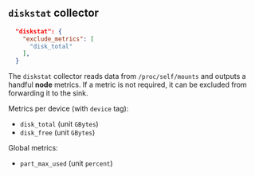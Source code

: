 
## `diskstat` collector

```json
  "diskstat": {
    "exclude_metrics": [
      "disk_total"
    ],
  }
```

The `diskstat` collector reads data from `/proc/self/mounts` and outputs a handful **node** metrics. If a metric is not required, it can be excluded from forwarding it to the sink.

Metrics per device (with `device` tag):
* `disk_total` (unit `GBytes`)
* `disk_free` (unit `GBytes`)

Global metrics:
* `part_max_used` (unit `percent`)


